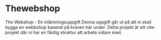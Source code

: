# Thewebshop
The Webshop - En inlämningsuppgift Denna uppgift går ut på att ni skall bygga en webbshop baserat på kraven här under.  Detta projekt är ett vite-projekt där ni har en färdig struktur att arbeta vidare med.
